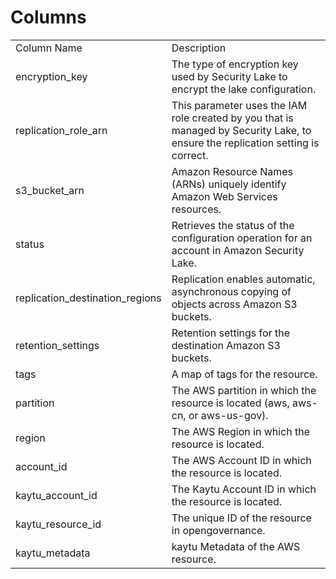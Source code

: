 # Columns  

<table>
	<tr><td>Column Name</td><td>Description</td></tr>
	<tr><td>encryption_key</td><td>The type of encryption key used by Security Lake to encrypt the lake configuration.</td></tr>
	<tr><td>replication_role_arn</td><td>This parameter uses the IAM role created by you that is managed by Security Lake, to ensure the replication setting is correct.</td></tr>
	<tr><td>s3_bucket_arn</td><td>Amazon Resource Names (ARNs) uniquely identify Amazon Web Services resources.</td></tr>
	<tr><td>status</td><td>Retrieves the status of the configuration operation for an account in Amazon Security Lake.</td></tr>
	<tr><td>replication_destination_regions</td><td>Replication enables automatic, asynchronous copying of objects across Amazon S3 buckets.</td></tr>
	<tr><td>retention_settings</td><td>Retention settings for the destination Amazon S3 buckets.</td></tr>
	<tr><td>tags</td><td>A map of tags for the resource.</td></tr>
	<tr><td>partition</td><td>The AWS partition in which the resource is located (aws, aws-cn, or aws-us-gov).</td></tr>
	<tr><td>region</td><td>The AWS Region in which the resource is located.</td></tr>
	<tr><td>account_id</td><td>The AWS Account ID in which the resource is located.</td></tr>
	<tr><td>kaytu_account_id</td><td>The Kaytu Account ID in which the resource is located.</td></tr>
	<tr><td>kaytu_resource_id</td><td>The unique ID of the resource in opengovernance.</td></tr>
	<tr><td>kaytu_metadata</td><td>kaytu Metadata of the AWS resource.</td></tr>
</table>